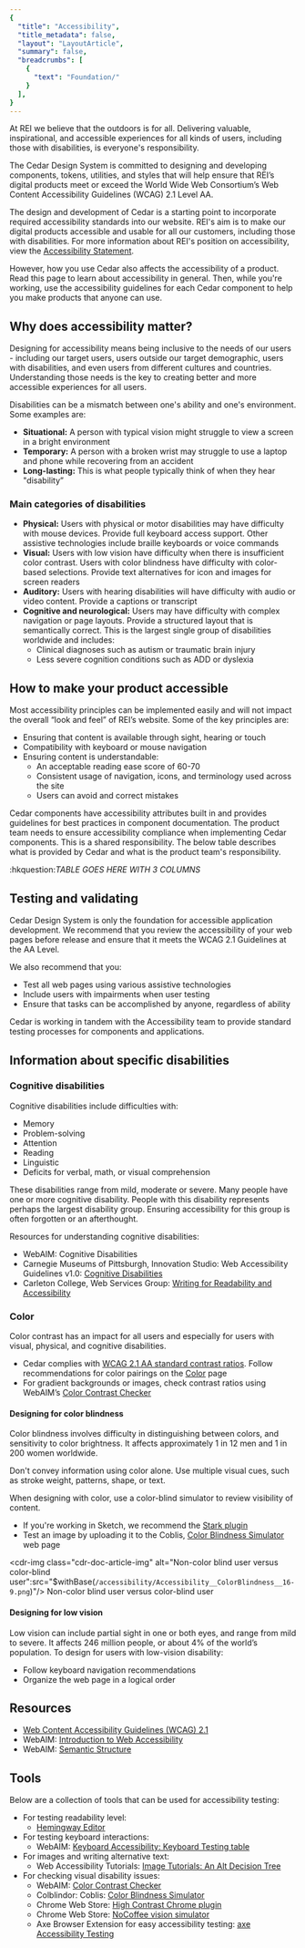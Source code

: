 ```yaml
---
{
  "title": "Accessibility",
  "title_metadata": false,
  "layout": "LayoutArticle",
  "summary": false,
  "breadcrumbs": [
    {
      "text": "Foundation/"
    }
  ],
}
---
```


<cdr-doc-table-of-contents-shell>

At REI we believe that the outdoors is for all. Delivering valuable, inspirational, and accessible experiences for all kinds of users, including those with disabilities, is everyone's responsibility.

The Cedar Design System is committed to designing and developing components, tokens, utilities, and styles that will help ensure that REI’s digital products meet or exceed the World Wide Web Consortium’s Web Content Accessibility Guidelines (WCAG) 2.1 Level AA. 

The design and development of Cedar is a starting point to incorporate required accessibility standards into our website.  REI's aim is to make our digital products accessible and usable for all our customers, including those with disabilities. For more information about REI's position on accessibility, view the [Accessibility Statement](https://confluence.rei.com/pages/viewpage.action?spaceKey=EQA&title=Drafting+an+Accessibility+Statement). 

However, how you use Cedar also affects the accessibility of a product. Read this page to learn about accessibility in general. Then, while you're working, use the accessibility guidelines for each Cedar component to help you make products that anyone can use.

## Why does accessibility matter?
Designing for accessibility means being inclusive to the needs of our users - including our target users, users outside our target demographic, users with disabilities, and even users from different cultures and countries. Understanding those needs is the key to creating better and more accessible experiences for all users. 

Disabilities can be a mismatch between one's ability and one's environment. Some examples are: 
- **Situational:** A person with typical vision might struggle to view a screen in a bright environment
- **Temporary:** A person with a broken wrist may struggle to use a laptop and phone while recovering from an accident
- **Long-lasting:** This is what people typically think of when they hear "disability”

### Main categories of disabilities
- **Physical:** Users with physical or motor disabilities may have difficulty with mouse devices. Provide full keyboard access support. Other assistive technologies include braille keyboards or voice commands
- **Visual:** Users with low vision have difficulty when there is insufficient color contrast. Users with color blindness have difficulty with color-based selections. Provide text alternatives for icon and images for screen readers
- **Auditory:** Users with hearing disabilities will have difficulty with audio or video content. Provide a captions or transcript
- **Cognitive and neurological:** Users may have difficulty with complex navigation or page layouts. Provide a structured layout that is semantically correct. This is  the largest single group of disabilities worldwide and includes:
  - Clinical diagnoses such as autism or traumatic brain injury
  - Less severe cognition conditions such as ADD or dyslexia 
 
## How to make your product accessible
Most accessibility principles can be implemented easily and will not impact the overall “look and feel” of REI’s website. Some of the key principles are:
- Ensuring that content is available through sight, hearing or touch
- Compatibility with keyboard or mouse navigation
- Ensuring content is understandable:
    - An acceptable reading ease score of 60-70
    - Consistent usage of navigation, icons, and terminology used across the site
    - Users can avoid and correct mistakes

Cedar components have accessibility attributes built in and provides guidelines for best practices in component documentation. The product team needs to ensure accessibility compliance when implementing Cedar components. This is a shared responsibility. The below table describes what is provided by Cedar and what is the product team's responsibility.


:hkquestion:_TABLE GOES HERE WITH 3 COLUMNS_


## Testing and validating 
Cedar Design System is only the foundation for accessible application development. We recommend that you review the accessibility of your web pages before release and ensure that it meets the WCAG 2.1 Guidelines at the AA Level.

We also recommend that you:
- Test all web pages using various assistive technologies
- Include users with impairments when user testing
- Ensure that tasks can be accomplished by anyone, regardless of ability
 
Cedar is working in tandem with the Accessibility team to provide standard testing processes for components and applications.

## Information about specific disabilities
 
### Cognitive disabilities
 
Cognitive disabilities include difficulties with: 
- Memory
- Problem-solving
- Attention
- Reading
- Linguistic
- Deficits for verbal, math, or visual comprehension

These disabilities range from mild, moderate or severe. Many people have one or more cognitive disability. People with this disability represents perhaps the largest disability group. Ensuring accessibility for this group is often forgotten or an afterthought.

Resources for understanding cognitive disabilities:
- WebAIM: Cognitive Disabilities
- Carnegie Museums of Pittsburgh, Innovation Studio: Web Accessibility Guidelines v1.0: [Cognitive Disabilities](http://web-accessibility.carnegiemuseums.org/content/cognitive/)
- Carleton College, Web Services Group: [Writing for Readability and Accessibility](https://apps.carleton.edu/campus/webgroup/training/accessibility/readability/)

### Color
Color contrast has an impact for all users and especially for users with visual, physical, and cognitive disabilities. 
- Cedar complies with [WCAG 2.1 AA standard contrast ratios](http://www.w3.org/TR/WCAG/). Follow recommendations for color pairings on the [Color](https://rei.github.io/rei-cedar-docs/foundation/color/) page 
- For gradient backgrounds or images, check contrast ratios using WebAIM’s [Color Contrast Checker](https://webaim.org/resources/contrastchecker/) 
 
#### Designing for color blindness
Color blindness involves difficulty in distinguishing between colors, and sensitivity to color brightness. It affects approximately 1 in 12 men and 1 in 200 women worldwide.
 
Don't convey information using color alone. Use multiple visual cues, such as stroke weight, patterns, shape, or text. 
 
When designing with color, use a color-blind simulator to review visibility of content. 
- If you're working in Sketch, we recommend the [Stark plugin](http://www.getstark.co/)
- Test an image by uploading it to the Coblis, [Color Blindness Simulator](https://www.color-blindness.com/coblis-color-blindness-simulator/) web page
 
<cdr-img class="cdr-doc-article-img" alt="Non-color blind user versus color-blind user":src="$withBase(`/accessibility/Accessibility__ColorBlindness__16-9.png`)"/>
Non-color blind user versus color-blind user

 
#### Designing for low vision 
Low vision can include partial sight in one or both eyes, and range from mild to severe. It affects 246 million people, or about 4% of the world’s population. To design for users with low-vision disability:
- Follow keyboard navigation recommendations
- Organize the web page in a logical order
 
## Resources
- [Web Content Accessibility Guidelines (WCAG) 2.1](https://www.w3.org/TR/WCAG21/)
- WebAIM: [Introduction to Web Accessibility](https://webaim.org/intro/)
- WebAIM: [Semantic Structure](https://webaim.org/techniques/semanticstructure/)
 
## Tools
Below are a collection of tools that can be used for accessibility testing: 
- For testing readability level:
    - [Hemingway Editor](http://www.hemingwayapp.com/)
- For testing keyboard interactions:
    - WebAIM: [Keyboard Accessibility: Keyboard Testing table](https://webaim.org/techniques/keyboard/#testing)
- For images and writing alternative text:
    - Web Accessibility Tutorials: [Image Tutorials: An Alt Decision Tree](https://www.w3.org/WAI/tutorials/images/decision-tree/)
- For checking visual disability issues:
    - WebAIM: [Color Contrast Checker](https://webaim.org/resources/contrastchecker/)
    - Colblindor: Coblis: [Color Blindness Simulator](https://www.color-blindness.com/coblis-color-blindness-simulator/)
    - Chrome Web Store: [High Contrast Chrome plugin](https://chrome.google.com/webstore/detail/high-contrast/djcfdncoelnlbldjfhinnjlhdjlikmph/related?hl=en)
    - Chrome Web Store: [NoCoffee vision simulator](https://chrome.google.com/webstore/detail/nocoffee/jjeeggmbnhckmgdhmgdckeigabjfbddl)
    - Axe Browser Extension for easy accessibility testing: [axe Accessibility Testing](https://www.deque.com/axe/)

</cdr-doc-table-of-contents-shell>
